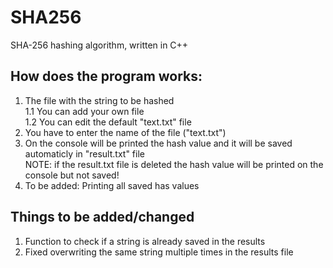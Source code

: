# SHA256

SHA-256 hashing algorithm, written in C++ 

## How does the program works:
1) The file with the string to be hashed <br />
  1.1 You can add your own file <br />
  1.2 You can edit the default "text.txt" file
2) You have to enter the name of the file ("text.txt")
3) On the console will be printed the hash value and it will be saved automaticly in "result.txt" file <br />
  NOTE: if the result.txt file is deleted the hash value will be printed on the console but not saved!
4) To be added: Printing all saved has values

## Things to be added/changed
1) Function to check if a string is already saved in the results
2) Fixed overwriting the same string multiple times in the results file
